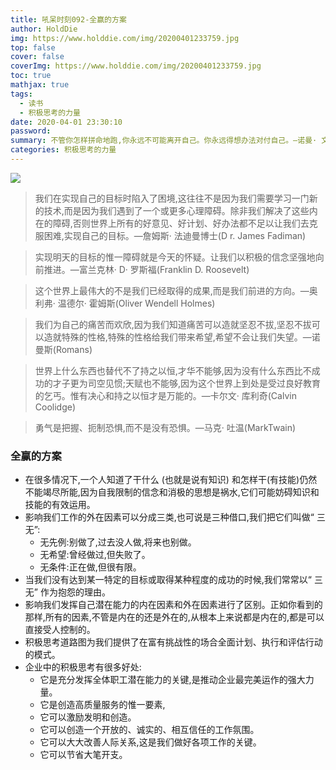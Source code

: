 ```yaml
---
title: 吼呆时刻092-全赢的方案
author: HoldDie
img: https://www.holddie.com/img/20200401233759.jpg
top: false
cover: false
coverImg: https://www.holddie.com/img/20200401233759.jpg
toc: true
mathjax: true
tags:
  - 读书
  - 积极思考的力量
date: 2020-04-01 23:30:10
password:
summary: 不管你怎样拼命地跑,你永远不可能离开自己。你永远得想办法对付自己。—诺曼· 文森特· 皮尔博士(Dr. Norman Vincent Peale)
categories: 积极思考的力量
---
```


![](https://www.holddie.com/img/20200401233759.jpg)

> 我们在实现自己的目标时陷入了困境,这往往不是因为我们需要学习一门新的技术,而是因为我们遇到了一个或更多心理障碍。除非我们解决了这些内在的障碍,否则世界上所有的好意见、好计划、好办法都不足以让我们去克服困难,实现自己的目标。—詹姆斯· 法迪曼博士(D r. James Fadiman)

> 实现明天的目标的惟一障碍就是今天的怀疑。让我们以积极的信念坚强地向前推进。—富兰克林· D· 罗斯福(Franklin D. Roosevelt)

> 这个世界上最伟大的不是我们已经取得的成果,而是我们前进的方向。—奥利弗· 温德尔· 霍姆斯(Oliver Wendell Holmes)

> 我们为自己的痛苦而欢欣,因为我们知道痛苦可以造就坚忍不拔,坚忍不拔可以造就特殊的性格,特殊的性格给我们带来希望,希望不会让我们失望。—诺曼斯(Romans)

> 世界上什么东西也替代不了持之以恒,才华不能够,因为没有什么东西比不成功的才子更为司空见惯;天赋也不能够,因为这个世界上到处是受过良好教育的乞丐。惟有决心和持之以恒才是万能的。—卡尔文· 库利奇(Calvin Coolidge)

> 勇气是把握、扼制恐惧,而不是没有恐惧。—马克· 吐温(MarkTwain)

### 全赢的方案

- 在很多情况下,一个人知道了干什么 (也就是说有知识) 和怎样干(有技能)仍然不能竭尽所能,因为自我限制的信念和消极的思想是祸水,它们可能妨碍知识和技能的有效运用。
- 影响我们工作的外在因素可以分成三类,也可说是三种借口,我们把它们叫做“ 三无”: 
  - 无先例:别做了,过去没人做,将来也别做。
  - 无希望:曾经做过,但失败了。
  - 无条件:正在做,但很有限。
- 当我们没有达到某一特定的目标或取得某种程度的成功的时候,我们常常以“ 三无” 作为抱怨的理由。
- 影响我们发挥自己潜在能力的内在因素和外在因素进行了区别。正如你看到的那样,所有的因素,不管是内在的还是外在的,从根本上来说都是内在的,都是可以直接受人控制的。
- 积极思考道路图为我们提供了在富有挑战性的场合全面计划、执行和评估行动的模式。
- 企业中的积极思考有很多好处:
  - 它是充分发挥全体职工潜在能力的关键,是推动企业最完美运作的强大力量。
  - 它是创造高质量服务的惟一要素,
  - 它可以激励发明和创造。
  - 它可以创造一个开放的、诚实的、相互信任的工作氛围。
  - 它可以大大改善人际关系,这是我们做好各项工作的关键。
  - 它可以节省大笔开支。